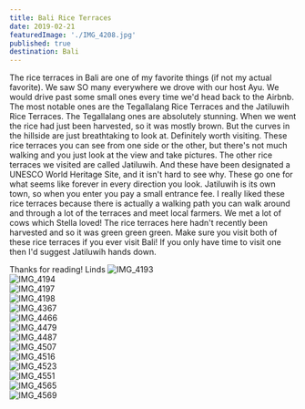 ```yaml
---
title: Bali Rice Terraces
date: 2019-02-21
featuredImage: './IMG_4208.jpg'
published: true
destination: Bali
---
```

The rice terraces in Bali are one of my favorite things (if not my actual favorite). We saw SO many everywhere we drove with our host Ayu. We would drive past some small ones every time we'd head back to the Airbnb. The most notable ones are the Tegallalang Rice Terraces and the Jatiluwih Rice Terraces. The Tegallalang ones are absolutely stunning. When we went the rice had just been harvested, so it was mostly brown. But the curves in the hillside are just breathtaking to look at. Definitely worth visiting. These rice terraces you can see from one side or the other, but there's not much walking and you just look at the view and take pictures. The other rice terraces we visited are called Jatiluwih. And these have been designated a UNESCO World Heritage Site, and it isn't hard to see why. These go one for what seems like forever in every direction you look. Jatiluwih is its own town, so when you enter you pay a small entrance fee. I really liked these rice terraces because there is actually a walking path you can walk around and through a lot of the terraces and meet local farmers. We met a lot of cows which Stella loved! The rice terraces here hadn't recently been harvested and so it was green green green. Make sure you visit both of these rice terraces if you ever visit Bali! If you only have time to visit one then I'd suggest Jatiluwih hands down.

Thanks for reading!
Linds
![IMG_4193](/IMG_4193.jpg)
<br />
![IMG_4194](/IMG_4194.jpg)
<br />
![IMG_4197](/IMG_4197.jpg)
<br />
![IMG_4198](/IMG_4198.jpg)
<br />
![IMG_4367](/IMG_4367.jpg)
<br />
![IMG_4466](/IMG_4466.jpg)
<br />
![IMG_4479](/IMG_4479.jpg)
<br />
![IMG_4487](/IMG_4487.jpg)
<br />
![IMG_4507](/IMG_4507.jpg)
<br />
![IMG_4516](/IMG_4516.jpg)
<br />
![IMG_4523](/IMG_4523.jpg)
<br />
![IMG_4551](/IMG_4551.jpg)
<br />
![IMG_4565](/IMG_4565.jpg)
<br />
![IMG_4569](/IMG_4569.jpg)
<br />

